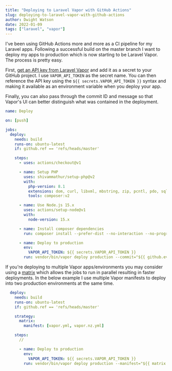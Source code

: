 ```yaml
---
title: "Deploying to Laravel Vapor with GitHub Actions"
slug: deploying-to-laravel-vapor-with-github-actions
author: Dwight Watson
date: 2022-01-09
tags: ["laravel", "vapor"]
---
```


I've been using GitHub Actions more and more as a CI pipeline for my Laravel apps. Following a successful build on the master branch I want to deploy my apps to production which is now starting to be Laravel Vapor. The process is pretty easy.

First, [get an API key from Laravel Vapor](https://vapor.laravel.com/app/account/api-tokens) and add it as a secret to your GitHub project. I use `VAPOR_API_TOKEN` as the secret name. You can then reference the API key using the `${{ secrets.VAPOR_API_TOKEN }}` syntax and making it available as an environment variable when you deploy your app.

Finally, you can also pass through the commit ID and message so that Vapor's UI can better distinguish what was contained in the deployment.

```yml
name: Deploy

on: [push]

jobs:
  deploy:
    needs: build
    runs-on: ubuntu-latest
    if: github.ref == 'refs/heads/master'

    steps:
      - uses: actions/checkout@v1

      - name: Setup PHP
        uses: shivammathur/setup-php@v2
        with:
          php-version: 8.1
          extensions: dom, curl, libxml, mbstring, zip, pcntl, pdo, sqlite, pdo_sqlite, gd, redis, memcached
          tools: composer:v2

      - name: Use Node.js 15.x
        uses: actions/setup-node@v1
        with:
          node-version: 15.x

      - name: Install composer dependencies
        run: composer install --prefer-dist --no-interaction --no-progress

      - name: Deploy to production
        env:
          VAPOR_API_TOKEN: ${{ secrets.VAPOR_API_TOKEN }}
        run: vendor/bin/vapor deploy production --commit="${{ github.event.head_commit.id }}" --message="${{ github.event.head_commit.message }}"
```

If you're deploying to multiple Vapor apps/environments you may consider using a [matrix](https://docs.github.com/en/actions/learn-github-actions/workflow-syntax-for-github-actions#jobsjob_idstrategymatrix) which allows the jobs to run in parallel resulting in faster deployments. In the below example I use multiple Vapor manifests to deploy into two production environments at the same time.

```yml
  deploy:
    needs: build
    runs-on: ubuntu-latest
    if: github.ref == 'refs/heads/master'

    strategy:
      matrix:
        manifest: [vapor.yml, vapor.nz.yml]

    steps:
      //

      - name: Deploy to production
        env:
          VAPOR_API_TOKEN: ${{ secrets.VAPOR_API_TOKEN }}
        run: vendor/bin/vapor deploy production --manifest="${{ matrix.manifest }}" --commit="${{ github.event.head_commit.id }}" --message="${{ github.event.head_commit.message }}"
```
